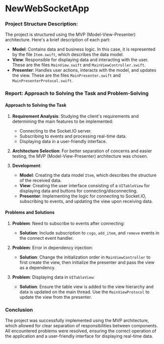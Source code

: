 # NewWebSocketApp

### Project Structure Description:

The project is structured using the MVP (Model-View-Presenter) architecture. Here's a brief description of each part:

* **Model**: Contains data and business logic. In this case, it is represented by the file `Item.swift`, which describes the data model.
* **View**: Responsible for displaying data and interacting with the user. These are the files `MainView.swift` and `MainViewController.swift`.
* **Presenter**: Handles user actions, interacts with the model, and updates the view. These are the files `MainPresenter.swift` and `MainPresenterProtocol.swift`.

### Report: Approach to Solving the Task and Problem-Solving

#### Approach to Solving the Task

1. **Requirement Analysis**:
    Studying the client's requirements and determining the main features to be implemented:
    * Connecting to the Socket.IO server.
    * Subscribing to events and processing real-time data.
    * Displaying data in a user-friendly interface.

2. **Architecture Selection**:
    For better separation of concerns and easier testing, the MVP (Model-View-Presenter) architecture was chosen.

3. **Development**:
    * **Model**: Creating the data model `Item`, which describes the structure of the received data.
    * **View**: Creating the user interface consisting of a `UITableView` for displaying data and buttons for connecting/disconnecting.
    * **Presenter**: Implementing the logic for connecting to Socket.IO, subscribing to events, and updating the view upon receiving data.

#### Problems and Solutions

1. **Problem**: Need to subscribe to events after connecting:
    * **Solution**: Include subscription to `csgo`, `add_item`, and `remove` events in the connect event handler.

2. **Problem**: Error in dependency injection:
    * **Solution**: Change the initialization order in `MainViewController` to first create the view, then initialize the presenter and pass the view as a dependency.

3. **Problem**: Displaying data in `UITableView`:
    * **Solution**: Ensure the table view is added to the view hierarchy and data is updated on the main thread. Use the `MainViewProtocol` to update the view from the presenter.

### Conclusion

The project was successfully implemented using the MVP architecture, which allowed for clear separation of responsibilities between components. All encountered problems were resolved, ensuring the correct operation of the application and a user-friendly interface for displaying real-time data.

